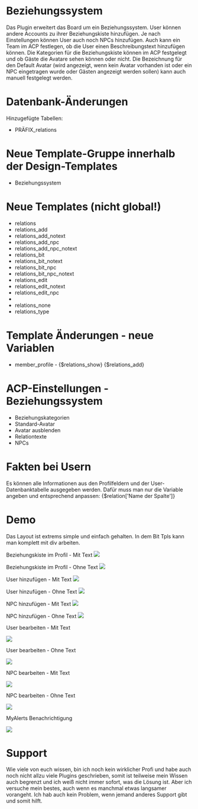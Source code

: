 # Beziehungssystem
Das Plugin erweitert das Board um ein Beziehungssystem. User können andere Accounts zu ihrer Beziehungskiste hinzufügen. 
Je nach Einstellungen können User auch noch NPCs hinzufügen. Auch kann ein Team im ACP festlegen, ob die User einen Beschreibungstext hinzufügen können.
Die Kategorien für die Beziehungskiste können im ACP festgelegt und ob Gäste die Avatare sehen können oder nicht. 
Die Bezeichnung für den Default Avatar (wird angezeigt, wenn kein Avatar vorhanden ist oder ein NPC eingetragen wurde oder Gästen angezeigt werden sollen) kann auch manuell festgelegt werden.

# Datenbank-Änderungen
Hinzugefügte Tabellen:
- PRÄFIX_relations

# Neue Template-Gruppe innerhalb der Design-Templates
- Beziehungssystem

# Neue Templates (nicht global!)
- relations
- relations_add
- relations_add_notext
- relations_add_npc
- relations_add_npc_notext
- relations_bit
- relations_bit_notext
- relations_bit_npc
- relations_bit_npc_notext
- relations_edit
- relations_edit_notext
- relations_edit_npc
- 
- relations_none
- relations_type

# Template Änderungen - neue Variablen
- member_profile - {$relations_show} {$relations_add} 

# ACP-Einstellungen - Beziehungssystem
- Beziehungskategorien
- Standard-Avatar
- Avatar ausblenden
- Relationtexte
- NPCs

# Fakten bei Usern
Es können alle Informationen aus den Profilfeldern und der User-Datenbanktabelle ausgegeben werden. Dafür muss man nur die Variable angeben und entsprechend anpassen:
{$relation['Name der Spalte']} 

# Demo 
Das Layout ist extrems simple und einfach gehalten. In dem Bit Tpls kann man komplett mit div arbeiten.

 Beziehungskiste im Profil - Mit Text
 <img src="https://www.bilder-hochladen.net/files/big/m4bn-8u-efc5.png" />
 
 Beziehungskiste im Profil - Ohne Text
 <img src="https://www.bilder-hochladen.net/files/big/m4bn-8v-8c67.png" />
 
 User hinzufügen - Mit Text
 <img src="https://www.bilder-hochladen.net/files/big/m4bn-8l-836f.png" />
 
 User hinzufügen - Ohne Text
 <img src="https://www.bilder-hochladen.net/files/m4bn-8m-2736.png" />
 
 NPC hinzufügen - Mit Text
 <img src="https://www.bilder-hochladen.net/files/big/m4bn-8q-f500.png" />
 
 NPC hinzufügen - Ohne Text
 <img src="https://www.bilder-hochladen.net/files/m4bn-8r-2ae5.png" /> 
 
 User bearbeiten - Mit Text
 
 <img src="https://www.bilder-hochladen.net/files/big/m4bn-8o-9ac9.png" />
 
 User bearbeiten - Ohne Text
 
 <img src="https://www.bilder-hochladen.net/files/m4bn-8p-8e75.png" />
 
 NPC bearbeiten - Mit Text
 
 <img src="https://www.bilder-hochladen.net/files/big/m4bn-8s-f6f9.png" />
 
 NPC bearbeiten - Ohne Text
 
 <img src="https://www.bilder-hochladen.net/files/m4bn-8t-84de.png" />
 
 MyAlerts Benachrichtigung
 
 <img src="https://www.bilder-hochladen.net/files/big/m4bn-8n-7d77.png" />


# Support
Wie viele von euch wissen, bin ich noch kein wirklicher Profi und habe auch noch nicht allzu viele Plugins geschrieben, somit ist teilweise mein Wissen auch begrenzt und ich weiß nicht immer sofort, was die Lösung ist. 
Aber ich versuche mein bestes, auch wenn es manchmal etwas langsamer vorangeht. Ich hab auch kein Problem, wenn jemand anderes Support gibt und somit hilft.
